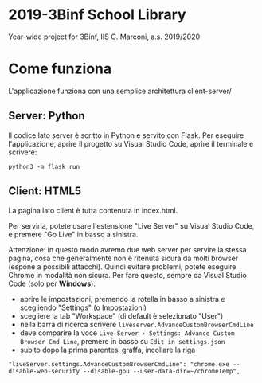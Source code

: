 # 2019-3Binf School Library
Year-wide project for 3Binf, IIS G. Marconi, a.s. 2019/2020


# Come funziona
L'applicazione funziona con una semplice architettura client-server/

## Server: Python
Il codice lato server è scritto in Python e servito con Flask. Per eseguire l'applicazione, aprire il progetto su Visual Studio Code, aprire il terminale e scrivere:

```
python3 -m flask run
```

## Client: HTML5
La pagina lato client è tutta contenuta in index.html.

Per servirla, potete usare l'estensione "Live Server" su Visual Studio Code, e premere "Go Live" in basso a sinistra.

Attenzione: in questo modo avremo due web server per servire la stessa pagina, cosa che generalmente non è ritenuta sicura da molti browser (espone a possibili attacchi). Quindi evitare problemi, potete eseguire Chrome in modalità non sicura. Per fare questo, sempre da Visual Studio Code (solo per **Windows**):
- aprire le impostazioni, premendo la rotella in basso a sinistra e scegliendo "Settings" (o Impostazioni)
- scegliere la tab "Workspace" (di default è selezionato "User")
- nella barra di ricerca scrivere `liveserver.AdvanceCustomBrowserCmdLine`
- deve comparire la voce `Live Server › Settings: Advance Custom Browser Cmd Line`, premere in basso su `Edit in settings.json`
- subito dopo la prima parentesi graffa, incollare la riga
```
"liveServer.settings.AdvanceCustomBrowserCmdLine": "chrome.exe --disable-web-security --disable-gpu --user-data-dir=~/chromeTemp",
```
